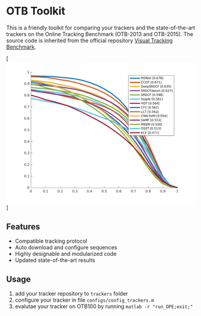 OTB Toolkit
===

This is a friendly toolkit for comparing your trackers and the state-of-the-art trackers on the Online Tracking Benchmark (OTB-2013 and OTB-2015). The source code is inherited from the official repository [Visual Tracking Benchmark](http://cvlab.hanyang.ac.kr/tracker_benchmark/index.html).

[![Success Plot](figs/OPE/success_plot.png)]

## Features
* Compatible tracking protocol
* Auto download and configure sequences
* Highly designable and modularized code
* Updated state-of-the-art results

## Usage

1. add your tracker repository to `trackers` folder
2. configure your tracker in file `configs/config_trackers.m`
3. evalutae your tracker on OTB100 by running `matlab -r "run_OPE;exit;"`

